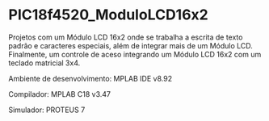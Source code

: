 # PIC18f4520_ModuloLCD16x2

Projetos com um Módulo LCD 16x2 onde se trabalha a escrita de texto padrão e caracteres especiais, além de integrar mais de um Módulo LCD.
Finalmente, um controle de aceso integrando um Módulo LCD 16x2 com um teclado matricial 3x4.

Ambiente de desenvolvimento: MPLAB IDE v8.92

Compilador: MPLAB C18 v3.47

Simulador: PROTEUS 7
